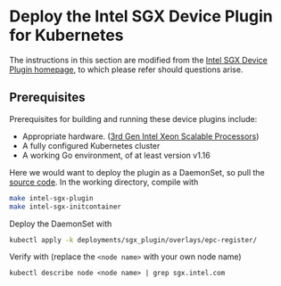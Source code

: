 # Deploy the Intel SGX Device Plugin for Kubernetes

The instructions in this section are modified from the [Intel SGX Device Plugin homepage][intelSGX], to which please refer should questions arise.

## Prerequisites
Prerequisites for building and running these device plugins include:
- Appropriate hardware. ([3rd Gen Intel Xeon Scalable Processors][GIXSP])
- A fully configured Kubernetes cluster
- A working Go environment, of at least version v1.16

Here we would want to deploy the plugin as a DaemonSet, so pull the [source code][pluginCode]. In the working directory, compile with 
``` bash
make intel-sgx-plugin
make intel-sgx-initcontainer
```
Deploy the DaemonSet with
```bash
kubectl apply -k deployments/sgx_plugin/overlays/epc-register/
```
Verify with (replace the `<node name>` with your own node name)
```
kubectl describe node <node name> | grep sgx.intel.com
```

[intelSGX]: https://intel.github.io/intel-device-plugins-for-kubernetes/cmd/sgx_plugin/README.html
[GIXSP]: https://www.intel.com/content/www/us/en/products/docs/processors/xeon/3rd-gen-xeon-scalable-processors-brief.html
[pluginCode]: https://github.com/intel/intel-device-plugins-for-kubernetes
